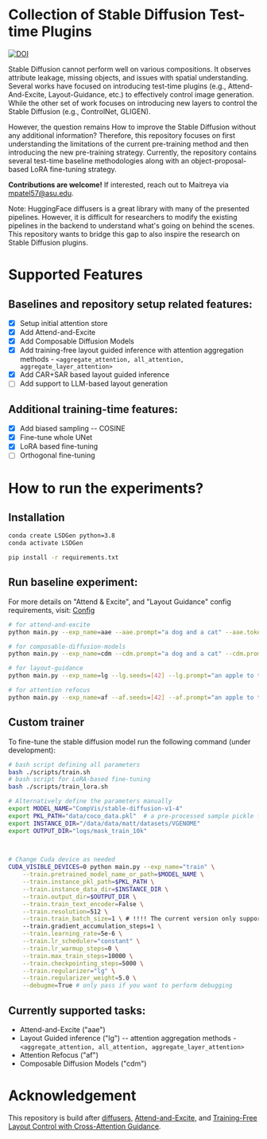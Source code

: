 # Collection of Stable Diffusion Test-time Plugins

[![DOI](https://zenodo.org/badge/651806637.svg)](https://zenodo.org/badge/latestdoi/651806637)

Stable Diffusion cannot perform well on various compositions. It observes attribute leakage, missing objects, and issues with spatial understanding. Several works have focused on introducing test-time plugins (e.g., Attend-And-Excite, Layout-Guidance, etc.) to effectively control image generation. While the other set of work focuses on introducing new layers to control the Stable Diffusion (e.g., ControlNet, GLIGEN).

However, the question remains How to improve the Stable Diffusion without any additional information? Therefore, this repository focuses on first understanding the limitations of the current pre-training method and then introducing the new pre-training strategy. Currently, the repository contains several test-time baseline methodologies along with an object-proposal-based LoRA fine-tuning strategy.


**Contributions are welcome!**
If interested, reach out to Maitreya via [mpatel57@asu.edu](mailto:mpatel57@asu.edu).

Note: HuggingFace diffusers is a great library with many of the presented pipelines. However, it is difficult for researchers to modify the existing pipelines in the backend to understand what's going on behind the scenes. This repository wants to bridge this gap to also inspire the research on Stable Diffusion plugins. 

# Supported Features

## Baselines and repository setup related features:
- [x] Setup initial attention store
- [x] Add Attend-and-Excite
- [x] Add Composable Diffusion Models
- [x] Add training-free layout guided inference with attention aggregation methods - `<aggregate_attention, all_attention, aggregate_layer_attention>`
- [x] Add CAR+SAR based layout guided inference
- [ ] Add support to LLM-based layout generation

## Additional training-time features:
- [x] Add biased sampling -- COSINE
- [x] Fine-tune whole UNet
- [x] LoRA based fine-tuning
- [ ] Orthogonal fine-tuning

# How to run the experiments?

## Installation

```bash
conda create LSDGen python=3.8
conda activate LSDGen

pip install -r requirements.txt
```

## Run baseline experiment:

For more details on "Attend & Excite", and "Layout Guidance" config requirements, visit: [Config](utils/configs.py)
```bash
# for attend-and-excite
python main.py --exp_name=aae --aae.prompt="a dog and a cat" --aae.token_indices [2,5] --aae.seeds [42]

# for composable-diffusion-models
python main.py --exp_name=cdm --cdm.prompt="a dog and a cat" --cdm.prompt_a="a dog" --cdm.prompt_b="a cat" --cdm.seeds [42]

# for layout-guidance
python main.py --exp_name=lg --lg.seeds=[42] --lg.prompt="an apple to the right of the dog." --lg.phrases="dog;apple" --lg.bounding_box="[[[0.1, 0.2, 0.5, 0.8]],[[0.75, 0.6, 0.95, 0.8]]]" --lg.attention_aggregation_method="aggregate_attention"

# for attention refocus
python main.py --exp_name=af --af.seeds=[42] --af.prompt="an apple to the right of the dog." --af.phrases="dog;apple" --af.bounding_box="[[[0.1, 0.2, 0.5, 0.8]],[[0.75, 0.6, 0.95, 0.8]]]"
```

## Custom trainer

To fine-tune the stable diffusion model run the following command (under development):

```bash
# bash script defining all parameters
bash ./scripts/train.sh
# bash script for LoRA-based fine-tuning
bash ./scripts/train_lora.sh

# Alternatively define the parameters manually
export MODEL_NAME="CompVis/stable-diffusion-v1-4"
export PKL_PATH="data/coco_data.pkl"  # a pre-processed sample pickle file (reach out for access)
export INSTANCE_DIR="/data/data/matt/datasets/VGENOME"
export OUTPUT_DIR="logs/mask_train_10k"

  

# Change Cuda device as needed
CUDA_VISIBLE_DEVICES=0 python main.py --exp_name="train" \
    --train.pretrained_model_name_or_path=$MODEL_NAME \
    --train.instance_pkl_path=$PKL_PATH \
    --train.instance_data_dir=$INSTANCE_DIR \
    --train.output_dir=$OUTPUT_DIR \
    --train.train_text_encoder=False \
    --train.resolution=512 \
    --train.train_batch_size=1 \ # !!!! The current version only supports single-batch size
    --train.gradient_accumulation_steps=1 \
    --train.learning_rate=5e-6 \
    --train.lr_scheduler="constant" \
    --train.lr_warmup_steps=0 \
    --train.max_train_steps=10000 \
    --train.checkpointing_steps=5000 \
    --train.regularizer="lg" \
    --train.regularizer_weight=5.0 \
    --debugme=True # only pass if you want to perform debugging
```

  

## Currently supported tasks:
* Attend-and-Excite ("aae")
* Layout Guided inference ("lg") -- attention aggregation methods - `<aggregate_attention, all_attention, aggregate_layer_attention>`
* Attention Refocus ("af")
* Composable Diffusion Models ("cdm")

  

# Acknowledgement
This repository is build after [diffusers](https://github.com/huggingface/diffusers), [Attend-and-Excite](https://github.com/yuval-alaluf/Attend-and-Excite), and [Training-Free Layout Control with Cross-Attention Guidance](https://github.com/silent-chen/layout-guidance).
